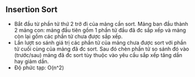 ## Insertion Sort

- Bắt đầu từ phần tử thứ 2 trở đi của mảng cần sort. Mảng ban đầu thành 2 mảng con: mảng đầu tiên gồm 1 phần tử đầu đã đc sắp xếp và mảng còn lại gồm các phần tử chưa được sắp xếp.
- Lần lượt so sánh giá trị các phần tử của mảng chưa được sort với phần tử cuối cùng của mảng đã đc sort. Sau đó chèn phần tử so sánh đó vào (trước/sau) mảng đã đc sort tùy thuộc vào yêu cầu sắp xếp tăng dần hay giảm dần.
- Độ phức tạp: O(n^2)
